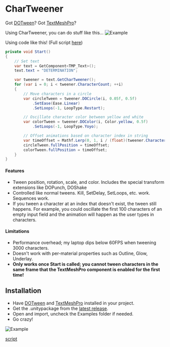 # CharTweener
Got [DOTween](http://dotween.demigiant.com/index.php)? Got [TextMeshPro](https://assetstore.unity.com/packages/essentials/beta-projects/textmesh-pro-84126)?

Using CharTweener, you can do stuff like this...
![Example](https://github.com/mdechatech/CharTweener/blob/master/Content/example_simple.gif)

Using code like this! (Full script [here](https://github.com/mdechatech/CharTweener/blob/master/Assets/CharTween/Examples/CharTweenExampleSimple.cs))
```c#
private void Start()
{
    // Set text
    var text = GetComponent<TMP_Text>();
    text.text = "DETERMINATION";

    var tweener = text.GetCharTweener();    
    for (var i = 0; i < tweener.CharacterCount; ++i)
    {
        // Move characters in a circle
        var circleTween = tweener.DOCircle(i, 0.05f, 0.5f)
            .SetEase(Ease.Linear)
            .SetLoops(-1, LoopType.Restart);

        // Oscillate character color between yellow and white
        var colorTween = tweener.DOColor(i, Color.yellow, 0.5f)
            .SetLoops(-1, LoopType.Yoyo);

        // Offset animations based on character index in string
        var timeOffset = Mathf.Lerp(0, 1, i / (float)(tweener.CharacterCount - 1));
        circleTween.fullPosition = timeOffset;
        colorTween.fullPosition = timeOffset;
    }
}
```
#### Features
- Tween position, rotation, scale, and color. Includes the special transform extensions like DOPunch, DOShake
- Controlled like normal tweens. Kill, SetDelay, SetLoops, etc. work. Sequences work.
- If you tween a character at an index that doesn't exist, the tween still happens. For example, you could oscillate the first 100 characters of an empty input field and the animation will happen as the user types in characters. 

#### Limitations
- Performance overhead; my laptop dips below 60FPS when tweening 3000 characters.
- Doesn't work with per-material properties such as Outline, Glow, Underlay.
- **Only works once Start is called; you cannot tween characters in the same frame that the TextMeshPro component is enabled for the first time!**

## Installation
- Have [DOTween](http://dotween.demigiant.com/index.php) and [TextMeshPro](https://assetstore.unity.com/packages/essentials/beta-projects/textmesh-pro-84126) installed in your project.
- Get the .unitypackage from the [latest release](https://github.com/mdechatech/CharTweener/releases).
- Open and import, uncheck the Examples folder if needed.
- Go crazy!

![Example](https://github.com/mdechatech/CharTweener/blob/master/Content/example_full.gif)

[script](https://github.com/mdechatech/CharTweener/blob/master/Assets/CharTween/Examples/CharTweenExampleFull.cs)
